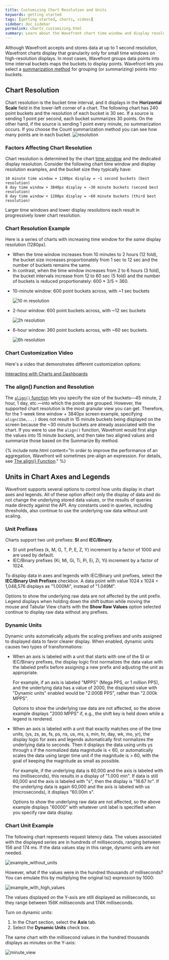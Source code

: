 ```yaml
---
title: Customizing Chart Resolution and Units
keywords: getting started
tags: [getting started, charts, videos]
sidebar: doc_sidebar
permalink: charts_customizing.html
summary: Learn about the Wavefront chart time window and display resolution, and how to configure the units displayed in chart axes and legends.
---
```


Although Wavefront accepts and stores data at up to 1 second resolution, Wavefront charts display that granularity only for small time windows on high-resolution displays. In most cases, Wavefront groups data points into time interval buckets maps the buckets to display points. Wavefront lets you select a [summarization method](charts.html#summarize-by) for grouping (or summarizing) points into buckets.

## Chart Resolution

Chart resolution is the bucket time interval, and it displays in the **Horizontal Scale** field in the lower-left corner of a chart.  The following chart has 240 point buckets and the resolution of each bucket is 30 sec. If a source is sending 1 point per second, each bucket summarizes 30 points. On the other hand, if the source is sending 1 point every minute, no summarization occurs. If you choose the Count summarization method you can see how many points are in each bucket.
![resolution](images/chart_resolution.png)

### Factors Affecting Chart Resolution

Chart resolution is determined by the chart [time window](dashboards_interacting.html#selecting-chart-time-windows) and the dedicated display resolution. Consider the following chart time window and display resolution examples, and the bucket size they typically have:

```
10 minute time window + 1280px display = ~1 second buckets (best resolution)
8 day time window + 3840px display = ~30 minute buckets (second best resolution)
8 day time window + 1280px display = ~60 minute buckets (third best resolution)
```

Larger time windows and lower display resolutions each result in progressively lower chart resolution.

### Chart Resolution Example

Here is a series of charts with increasing time window for the _same_ display resolution (1280px).
* When the time window increases from 10 minutes to 2 hours (12 fold), the bucket size increases proportionately from 1 sec to 12 sec and the number of buckets remains the same.
* In contrast, when the time window increases from 2 to 6 hours (3 fold), the bucket intervals increase from 12 to 60 sec (5 fold) and the number of buckets is reduced proportionately: 600 * 3/5 = 360.

- 10-minute window: 600 point buckets across, with ~1 sec buckets

  ![10 m resolution](images/chart_resolution_10m.png)

- 2-hour window: 600 point buckets across, with ~12 sec buckets

  ![2h resolution](images/chart_resolution_2h.png)

- 6-hour window: 360 point buckets across, with ~60 sec buckets.

  ![6h resolution](images/chart_resolution_6h.png)


### Chart Customization Video

Here's a video that demonstrates different customization options:

[Interacting with Charts and Dashboards](https://vmwarelearningzone.vmware.com/oltpublish/site/openlearn.do?dispatch=previewLesson&id=5a810256-dc7a-11e7-a6ac-0cc47a352510&inner=true&player2=true)

### The align() Function and Resolution

The [`align()` function](query_language_reference.html#filtering-and-comparison-functions) lets you specify the size of the buckets&mdash;45 minute, 2 hour, 1 day, etc.&mdash;into which the points are grouped. However, the supported chart resolution is the most granular view you can get. Therefore, for the 1-week time window + 3840px screen example, specifying `align(15m,...)` does not result in 15 minute buckets being displayed on the screen because the ~30 minute buckets are already associated with the chart. If you were to use the `align()` function, Wavefront would first align the values into 15 minute buckets, and then take two aligned values and summarize those based on the Summarize By method.

{% include note.html content="In order to improve the performance of an aggregation, Wavefront will sometimes pre-align an expression. For details, see [The align() Function](query_language_align_function.html)." %}

## Units in Chart Axes and Legends

Wavefront supports several options to control how units display in chart axes and legends.  All of these option affect only the display of data and do not change the underlying stored data values, or the results of queries made directly against the API.  Any constants used in queries, including thresholds, also continue to use the underlying raw data without unit scaling.

### Unit Prefixes
Charts support two unit prefixes: **SI** and **IEC/Binary**.
* SI unit prefixes (k, M, G, T, P, E, Z, Y) increment by a factor of 1000 and are used by default.
* IEC/Binary prefixes (Ki, Mi, Gi, Ti, Pi, Ei, Zi, Yi) increment by a factor of 1024.

To display data in axes and legends with IEC/Binary unit prefixes, select the **IEC/Binary Unit Prefixes** checkbox. A data point with value 1024 x 1024 = 1,048,576 displays as "1.000Mi", instead of "1.049M".

Options to show the underlying raw data are not affected by the unit prefix. Legend displays when holding down the shift button while moving the mouse and Tabular View charts with the **Show Raw Values** option selected continue to display raw data without any prefixes.

### Dynamic Units
Dynamic units automatically adjusts the scaling prefixes and units assigned to displayed data to favor clearer display.  When enabled, dynamic units causes two types of transformations:

- When an axis is labeled with a unit that starts with one of the SI or IEC/Binary prefixes, the display logic first normalizes the data value with the labeled prefix before assigning a new prefix and adjusting the unit as appropriate.

  For example, if an axis is labeled "MPPS" (Mega PPS, or 1 million PPS), and the underlying data has a value of 2000, the displayed value with "Dynamic units" enabled would be "2.000B PPS", rather than "2.000k MPPS".

  Options to show the underlying raw data are not affected, so the above example displays "2000 MPPS" if, e.g., the shift key is held down while a legend is rendered.

- When an axis is labeled with a unit that exactly matches one of the time units, (ys, zs, as, fs, ps, ns, us, ms, s, min, hr, day, wk, mo, yr), the display logic for axes and legends automatically first normalizes the underlying data to seconds.  Then it displays the data using units ys through s if the normalized data magnitude is < 60, or automatically scales the data using larger time unit if the magnitude is > 60, with the goal of keeping the magnitude as small as possible.

  For example, if the underlying data is 60,000 and the axis is labeled with ms (milliseconds), this results in a display of "1.000 min".  If data is still 60,000 and the axis is labeled with "s", then the display is "16.67 hr".  If the underlying data is again 60,000 and the axis is labeled with us (microseconds), it displays "60.00m s".

  Options to show the underlying raw data are not affected, so the above example displays "60000" with whatever unit label is specified when you specify raw data display.

### Chart Unit Example

The following chart represents request latency data. The values associated with the displayed series are in hundreds of milliseconds, ranging between 156 and 174 ms. If the data values stay in this range, dynamic units are not needed.

![example_without_units](images/example_with_microseconds.png)

However, what if the values were in the hundred thousands of milliseconds? You can emulate this by multiplying the original ts() expression by 1000:

![example_with_high_values](images/example_with_high_values.png)

The values displayed on the Y-axis are still displayed as milliseconds, so they range between 156K milliseconds and 174K milliseconds.

Turn on dynamic units:

1. In the Chart section, select the **Axis** tab.
1. Select the **Dynamic Units** check box.

The same chart with the millisecond values in the hundred thousands displays as minutes on the Y-axis:

  ![minute_view](images/example_with_minutes.png)
